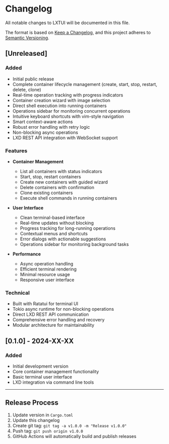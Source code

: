 # Changelog

All notable changes to LXTUI will be documented in this file.

The format is based on [Keep a Changelog](https://keepachangelog.com/en/1.0.0/),
and this project adheres to [Semantic Versioning](https://semver.org/spec/v2.0.0.html).

## [Unreleased]

### Added
- Initial public release
- Complete container lifecycle management (create, start, stop, restart, delete, clone)
- Real-time operation tracking with progress indicators
- Container creation wizard with image selection
- Direct shell execution into running containers
- Operations sidebar for monitoring concurrent operations
- Intuitive keyboard shortcuts with vim-style navigation
- Smart context-aware actions
- Robust error handling with retry logic
- Non-blocking async operations
- LXD REST API integration with WebSocket support

### Features
- **Container Management**
  - List all containers with status indicators
  - Start, stop, restart containers
  - Create new containers with guided wizard
  - Delete containers with confirmation
  - Clone existing containers
  - Execute shell commands in running containers

- **User Interface** 
  - Clean terminal-based interface
  - Real-time updates without blocking
  - Progress tracking for long-running operations
  - Contextual menus and shortcuts
  - Error dialogs with actionable suggestions
  - Operations sidebar for monitoring background tasks

- **Performance**
  - Async operation handling
  - Efficient terminal rendering
  - Minimal resource usage
  - Responsive user interface

### Technical
- Built with Ratatui for terminal UI
- Tokio async runtime for non-blocking operations
- Direct LXD REST API communication
- Comprehensive error handling and recovery
- Modular architecture for maintainability

## [0.1.0] - 2024-XX-XX

### Added
- Initial development version
- Core container management functionality
- Basic terminal user interface
- LXD integration via command line tools

---

## Release Process

1. Update version in `Cargo.toml`
2. Update this changelog
3. Create git tag: `git tag -a v1.0.0 -m "Release v1.0.0"`
4. Push tag: `git push origin v1.0.0`
5. GitHub Actions will automatically build and publish releases